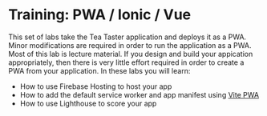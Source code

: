 # Training: PWA / Ionic / Vue

This set of labs take the Tea Taster application and deploys it as a PWA. Minor modifications are required in order to run the application as a PWA. Most of this lab is lecture material. If you design and build your appication appropriately, then there is very little effort required in order to create a PWA from your application. In these labs you will learn:

- How to use Firebase Hosting to host your app
- How to add the default service worker and app manifest using <a href="https://vite-pwa-org.netlify.app/" target="_blank">Vite PWA</a>
- How to use Lighthouse to score your app
